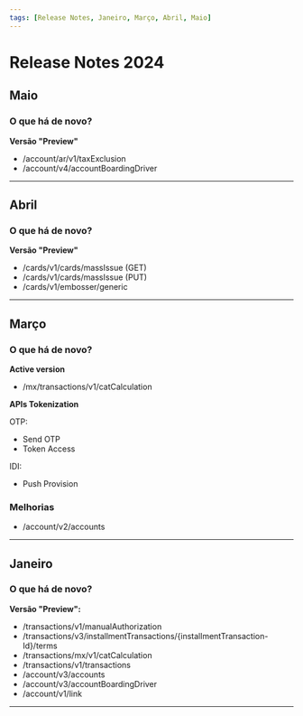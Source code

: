 ```yaml
---
tags: [Release Notes, Janeiro, Março, Abril, Maio]
---
```


# Release Notes 2024

## Maio

### O que há de novo?
**Versão "Preview"**
- /account/ar/v1/taxExclusion
- /account/v4/accountBoardingDriver


---

## Abril

### O que há de novo?
**Versão "Preview"**
- /cards/v1/cards/massIssue (GET)
- /cards/v1/cards/massIssue (PUT)
- /cards/v1/embosser/generic

---

## Março

### O que há de novo?
**Active version**
- /mx/transactions/v1/catCalculation

**APIs Tokenization**

OTP:
- Send OTP
- Token Access

IDI:
- Push Provision

### Melhorias

- /account/v2/accounts

---

## Janeiro

### O que há de novo?

**Versão "Preview":**
- /transactions/v1/manualAuthorization
- /transactions/v3/installmentTransactions/{installmentTransaction-Id}/terms
- /transactions/mx/v1/catCalculation
- /transactions/v1/transactions
- /account/v3/accounts
- /account/v3/accountBoardingDriver
- /account/v1/link

---
